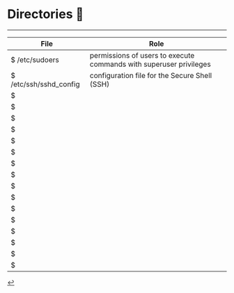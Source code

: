# Directories 📂
---

| File | Role |
| - | - |
| $ /etc/sudoers | permissions of users to execute commands with superuser privileges |
| $ /etc/ssh/sshd_config | configuration file for the Secure Shell (SSH) |
| $  |  |
| $  |  |
| $  |  |
| $  |  |
| $  |  |
| $  |  |
| $  |  |
| $  |  |
| $  |  |
| $  |  |
| $  |  |
| $  |  |
| $  |  |
| $  |  |
| $  |  |
| $  |  |

[↩️](../Linux.html)
